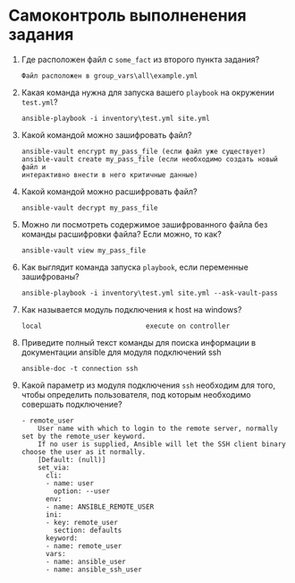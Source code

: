 # Самоконтроль выполненения задания

1. Где расположен файл с `some_fact` из второго пункта задания?

    ```
    Файл расположен в group_vars\all\example.yml
    ```

2. Какая команда нужна для запуска вашего `playbook` на окружении `test.yml`?

    ```
    ansible-playbook -i inventory\test.yml site.yml
    ```

3. Какой командой можно зашифровать файл?

    ```
    ansible-vault encrypt my_pass_file (если файл уже существует)
    ansible-vault create my_pass_file (если необходимо создать новый файл и
    интерактивно внести в него критичные данные)
    ```

4. Какой командой можно расшифровать файл?

    ```
    ansible-vault decrypt my_pass_file
    ```

5. Можно ли посмотреть содержимое зашифрованного файла без команды расшифровки файла? Если можно, то как?

    ```
    ansible-vault view my_pass_file
    ```

6. Как выглядит команда запуска `playbook`, если переменные зашифрованы?

    ```
    ansible-playbook -i inventory\test.yml site.yml --ask-vault-pass
    ```

7. Как называется модуль подключения к host на windows?

    ```
    local                          execute on controller  
    ```

8. Приведите полный текст команды для поиска информации в документации ansible для модуля подключений ssh

    ```
    ansible-doc -t connection ssh
    ```

9. Какой параметр из модуля подключения `ssh` необходим для того, чтобы определить пользователя, под которым необходимо совершать подключение?

    ```
    - remote_user
        User name with which to login to the remote server, normally set by the remote_user keyword.
        If no user is supplied, Ansible will let the SSH client binary choose the user as it normally.
        [Default: (null)]
        set_via:
          cli:
          - name: user
            option: --user
          env:
          - name: ANSIBLE_REMOTE_USER
          ini:
          - key: remote_user
            section: defaults
          keyword:
          - name: remote_user
          vars:
          - name: ansible_user
          - name: ansible_ssh_user
    ```
